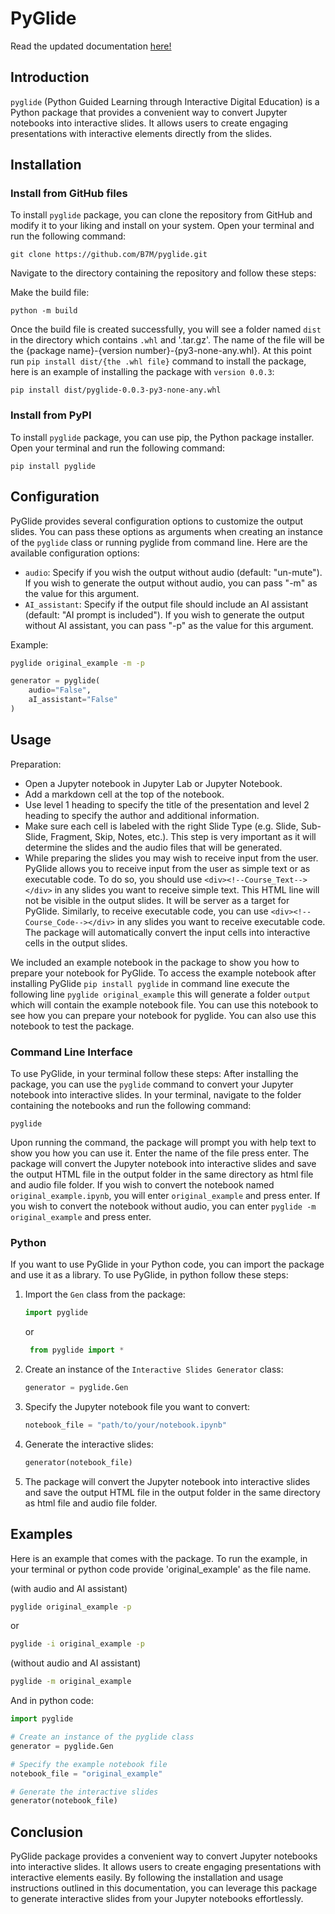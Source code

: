 # PyGlide 

Read the updated documentation [here!](https://pyglide.readthedocs.io/en/latest/)

## Introduction

`pyglide` (Python Guided Learning through Interactive Digital Education) is a Python package that provides a convenient way to convert Jupyter notebooks into interactive slides. It allows users to create engaging presentations with interactive elements directly from the slides.

## Installation

### Install from GitHub files
To install `pyglide` package, you can clone the repository from GitHub and modify it to your liking and install on your system. Open your terminal and run the following command:

```
git clone https://github.com/B7M/pyglide.git
```
Navigate to the directory containing the repository and follow these steps:

Make the build file:

```
python -m build
```
Once the build file is created successfully, you will see a folder named `dist` in the directory which contains `.whl` and '.tar.gz'. The name of the file will be the {package name}-{version number}-{py3-none-any.whl}. At this point run `pip install dist/{the .whl file}` command to install the package, here is an example of installing the package with `version 0.0.3`:

```
pip install dist/pyglide-0.0.3-py3-none-any.whl
```


### Install from PyPI
To install `pyglide` package, you can use pip, the Python package installer. Open your terminal and run the following command:

```
pip install pyglide
```
## Configuration

PyGlide provides several configuration options to customize the output slides. You can pass these options as arguments when creating an instance of the `pyglide` class or running pyglide from command line. Here are the available configuration options:

- `audio`: Specify if you wish the output without audio (default: "un-mute"). If you wish to generate the output without audio, you can pass "-m" as the value for this argument.
- `AI_assistant`: Specify if the output file should include an AI assistant (default: "AI prompt is included"). If you wish to generate the output without AI assistant, you can pass "-p" as the value for this argument.

Example:

```bash
pyglide original_example -m -p
```

```python
generator = pyglide(
    audio="False",
    aI_assistant="False"
)
```

## Usage
Preparation:
- Open a Jupyter notebook in Jupyter Lab or Jupyter Notebook.
- Add a markdown cell at the top of the notebook.
- Use level 1 heading to specify the title of the presentation and level 2 heading to specify the author and additional information.
- Make sure each cell is labeled with the right Slide Type (e.g. Slide, Sub-Slide, Fragment, Skip, Notes, etc.). This step is very important as it will determine the slides and the audio files that will be generated.
- While preparing the slides you may wish to receive input from the user. PyGlide allows you to receive input from the user as simple text or as executable code.
To do so, you should use `<div><!--Course_Text--></div>` in any slides you want to receive simple text. This HTML line will not be visible in the output slides. It will be server as a target for PyGlide. Similarly, to receive executable code, you can use `<div><!--Course_Code--></div>` in any slides you want to receive executable code. The package will automatically convert the input cells into interactive cells in the output slides.

We included an example notebook in the package to show you how to prepare your notebook for PyGlide. To access the example notebook after installing PyGlide `pip install pyglide` in command line execute the following line `pyglide original_example` this will generate a folder `output` which will contain the example notebook file. You can use this notebook to see how you can prepare your notebook for pyglide. You can also use this notebook to test the package.
### Command Line Interface
To use PyGlide, in your terminal follow these steps:
After installing the package, you can use the `pyglide` command to convert your Jupyter notebook into interactive slides. In your terminal, navigate to the folder containing the notebooks and run the following command:

```pyglide```

Upon running the command, the package will prompt you with help text to show you how you can use it. Enter the name of the file press enter. The package will convert the Jupyter notebook into interactive slides and save the output HTML file in the output folder in the same directory as html file and audio file folder. If you wish to convert the notebook named `original_example.ipynb`, you will enter `original_example` and press enter. If you wish to convert the notebook without audio, you can enter `pyglide -m original_example` and press enter.

### Python
If you want to use PyGlide in your Python code, you can import the package and use it as a library. To use PyGlide, in python follow these steps:

1. Import the `Gen` class from the package:

   ```python
   import pyglide
   ```
   or 

   ```python
    from pyglide import *
   ```

2. Create an instance of the `Interactive Slides Generator` class:

   ```python
   generator = pyglide.Gen
   ```

3. Specify the Jupyter notebook file you want to convert:

   ```python
   notebook_file = "path/to/your/notebook.ipynb"
   ```

4. Generate the interactive slides:

   ```python
   generator(notebook_file)
   ```

5. The package will convert the Jupyter notebook into interactive slides and save the output HTML file in the output folder in the same directory as html file and audio file folder.



## Examples

Here is an example that comes with the package. To run the example, in your terminal or python code provide 'original_example' as the file name.

(with audio and AI assistant)
```bash 
pyglide original_example -p
```
or

```bash
pyglide -i original_example -p
```

(without audio and AI assistant)
```bash
pyglide -m original_example
```
And in python code:

```python
import pyglide

# Create an instance of the pyglide class
generator = pyglide.Gen

# Specify the example notebook file
notebook_file = "original_example"

# Generate the interactive slides
generator(notebook_file)
```

## Conclusion

PyGlide package provides a convenient way to convert Jupyter notebooks into interactive slides. It allows users to create engaging presentations with interactive elements easily. By following the installation and usage instructions outlined in this documentation, you can leverage this package to generate interactive slides from your Jupyter notebooks effortlessly.
